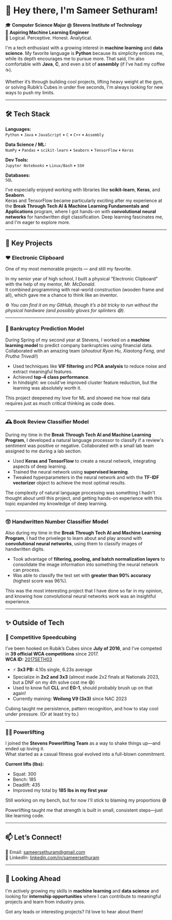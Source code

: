 # 👋 Hey there, I'm Sameer Sethuram!

🎓 **Computer Science Major @ Stevens Institute of Technology**  
🤖 **Aspiring Machine Learning Engineer**  
🧠 Logical. Perceptive. Honest. Analytical.

I'm a tech enthusiast with a growing interest in **machine learning** and **data science**. My favorite language is **Python** because its simplicity entices me, while its depth encourages me to pursue more. That said, I’m also comfortable with **Java**, **C**, and even a bit of **assembly** (if I’ve had my coffee ☕).

Whether it’s through building cool projects, lifting heavy weight at the gym, or solving Rubik’s Cubes in under five seconds, I'm always looking for new ways to push my limits.

---

## 🛠️ Tech Stack

**Languages:**  
`Python` • `Java` • `JavaScript` • `C` • `C++` • `Assembly`

**Data Science / ML:**  
`NumPy` • `Pandas` • `scikit-learn` • `Seaborn` • `TensorFlow` • `Keras`

**Dev Tools:**  
`Jupyter Notebooks` • `Linux/Bash` • `SSH`

**Databases:**  
`SQL`

I’ve especially enjoyed working with libraries like **scikit-learn**, **Keras**, and **Seaborn**.  
Keras and TensorFlow became particularly exciting after my experience at the **Break Through Tech AI & Machine Learning Fundamentals and Applications** program, where I got hands-on with **convolutional neural networks** for handwritten digit classification. Deep learning fascinates me, and I'm eager to explore more.

---

## 🚀 Key Projects

### ❤️ Electronic Clipboard
One of my most memorable projects — and still my favorite.

In my senior year of high school, I built a physical “Electronic Clipboard” with the help of my mentor, *Mr. McDonald*.  
It combined programming with real-world construction (wooden frame and all), which gave me a chance to think like an inventor.

⚙️ *You can find it on my GitHub, though it’s a bit tricky to run without the physical hardware (and possibly gloves for splinters 😅).*

---

### 🙌 Bankruptcy Prediction Model
During Spring of my second year at Stevens, I worked on a **machine learning model** to predict company bankruptcies using financial data.  
Collaborated with an amazing team (*shoutout Ryan Hu, Xiaotong Feng, and Prutha Trivedi!*)

- Used techniques like **VIF filtering** and **PCA analysis** to reduce noise and extract meaningful features.  
- Achieved **top-4 class performance**.  
- In hindsight: we could’ve improved cluster feature reduction, but the learning was absolutely worth it.

This project deepened my love for ML and showed me how real data requires just as much critical thinking as code does.

---

### 🕰️ Book Review Classifier Model
During my time in the **Break Through Tech AI and Machine Learning Program**, I developed a natural language processor to classify if a review's sentiment was positive or negative.
Collaborated with a small lab team assigned to me during a lab section.

- Used **Keras and TensorFlow** to create a neural network, integrating aspects of deep learning.
- Trained the neural network using **supervised learning**.
- Tweaked hyperparameters in the neural network and with the **TF-IDF vectorizer** object to achieve the most optimal results.

The complexity of natural language processing was something I hadn't thought about until this project, and getting hands-on experience with this topic expanded my knowledge of deep learning.

---

### 😲 Handwritten Number Classifier Model
Also during my time in the **Break Through Tech AI and Machine Learning Program**, I had the privelege to learn about and play around with **convolutional neural networks**, using them to classify images of handwritten digits.

- Took advantage of **filtering, pooling, and batch normalization layers** to consolidate the image information into something the neural network can process.
- Was able to classify the test set with **greater than 90% accuracy** (highest score was 96%).

This was the most interesting project that I have done so far in my opinion, and knowing how convolutional neural networks work was an insightful experience.

---

## ✨ Outside of Tech

### 🧩 Competitive Speedcubing

I’ve been hooked on Rubik’s Cubes since **July of 2016**, and I’ve competed in **39 official WCA competitions** since 2017.  
**WCA ID:** [2017SETH03](https://www.worldcubeassociation.org/persons/2017SETH03)

- ⚡ **3x3 PB:** 4.10s single, 6.23s average  
- Specialize in **2x2 and 3x3** (almost made 2x2 finals at Nationals 2023, but a DNF on my 4th solve cost me 😅)  
- Used to know full **CLL** and **EG-1**, should probably brush up on that again!  
- Currently maining: **Weilong V9 (3x3)** since NAC 2023

Cubing taught me persistence, pattern recognition, and how to stay cool under pressure. (Or at least try to.)

---

### 🏋️‍♂️ Powerlifting

I joined the **Stevens Powerlifting Team** as a way to shake things up—and ended up loving it.  
What started as a casual fitness goal evolved into a full-blown commitment.

**Current lifts (lbs):**  
- Squat: 300  
- Bench: 185  
- Deadlift: 435  
- Improved my total by **185 lbs in my first year**

Still working on my bench, but for now I'll stick to blaming my proportions 😅

Powerlifting taught me that strength is built in small, consistent steps—just like learning code.

---

## 📫 Let’s Connect!

📧 Email: sameersethuram@gmail.com  
🔗 LinkedIn: [linkedin.com/in/sameersethuram](https://www.linkedin.com/in/sameersethuram)

---

## 🔮 Looking Ahead

I'm actively growing my skills in **machine learning** and **data science** and looking for **internship opportunities** where I can contribute to meaningful projects and learn from industry pros.

Got any leads or interesting projects? I’d love to hear about them!

